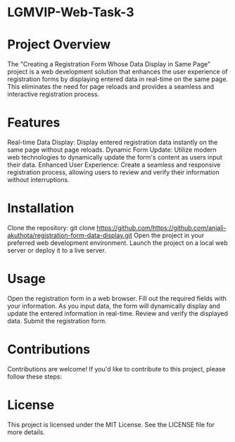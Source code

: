 # LGMVIP-Web-Task-3
# Project Overview
The "Creating a Registration Form Whose Data Display in Same Page" project is a web development solution that enhances the user experience of registration forms by displaying entered data in real-time on the same page. This eliminates the need for page reloads and provides a seamless and interactive registration process.

# Features
Real-time Data Display: Display entered registration data instantly on the same page without page reloads.
Dynamic Form Update: Utilize modern web technologies to dynamically update the form's content as users input their data.
Enhanced User Experience: Create a seamless and responsive registration process, allowing users to review and verify their information without interruptions.

# Installation
Clone the repository: git clone https://github.com/https://github.com/anjali-akuthota/registration-form-data-display.git
Open the project in your preferred web development environment.
Launch the project on a local web server or deploy it to a live server.

# Usage
Open the registration form in a web browser.
Fill out the required fields with your information.
As you input data, the form will dynamically display and update the entered information in real-time.
Review and verify the displayed data.
Submit the registration form.

# Contributions
Contributions are welcome! If you'd like to contribute to this project, please follow these steps:

# License
This project is licensed under the MIT License. See the LICENSE file for more details.
